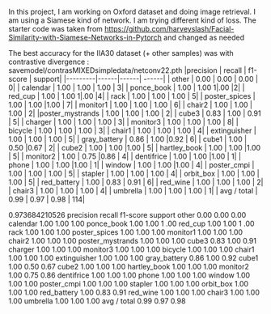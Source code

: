 In this project, I am working on Oxford dataset and doing image retrieval. I am using a Siamese kind of network. I am trying different kind of loss.
The starter code was taken from  https://github.com/harveyslash/Facial-Similarity-with-Siamese-Networks-in-Pytorch and changed as needed

The best accuracy for the IIA30 dataset (+ other samples) was with contrastive divergence : savemodel/contrasMIXEDsimpledata/netconv22.pth
|precision  |  recall | f1-score  | support|
|---------|------|------| ------|
|           other   |   0.00   |   0.00    |  0.00     |    0|
|        calendar   |   1.00   |   1.00    |  1.00     |    3|
|      ponce_book   |   1.00   | 1.00      1|.00         |2|
|         red_cup   |   1.00   | 1.00      1|.00         |4|
|            rack   |   1.00   |   1.00   |   1.00    |     5|
|   poster_spices   |   1.00   | 1.00      |1.00        | 7|
|        monitor1   |    1.00  |   1.00     | 1.00      |   6|
|          chair2   |    1.00   |   1.00     | 1.00       |  2|
|poster_mystrands   |    1.00   |   1.00     | 1.00       |  2|
|           cube3   |    0.83   |   1.00     | 0.91       |  5|
|         charger   |    1.00   |   1.00     | 1.00       |  3|
|        monitor3   |    1.00   |   1.00     | 1.00      |   8|
|         bicycle   |    1.00   |   1.00     | 1.00      |   3|
|          chair1   |    1.00   |   1.00     | 1.00      |   4|
|    extinguisher   |    1.00   |   1.00     | 1.00      |   5|
|    gray_battery   |    0.86   |   1.00      |0.92     |    6|
|           cube1   |    1.00   |   0.50      |0.67     |    2|
|           cube2   |    1.00   |   1.00      |1.00     |    5|
|    hartley_book   |    1.00   |   1.00      |1.00     |    5|
|        monitor2   |    1.00   |   0.75      |0.86    |     4|
|      dentifrice   |    1.00   |   1.00      |1.00    |     1|
|           phone   |    1.00   |   1.00      |1.00    |     1|
|          window   |    1.00   |   1.00      |1.00    |     4|
|     poster_cmpi   |    1.00   |   1.00    |  1.00   |      5|
|         stapler   |    1.00   |   1.00    |  1.00   |      4|
|       orbit_box    |   1.00    |  1.00     | 1.00    |     5|
|    red_battery    |   1.00    |  0.83     | 0.91    |     6|
|       red_wine    |   1.00    |  1.00     | 1.00   |      2|
|         chair3    |   1.00    |  1.00     | 1.00   |      4|
|       umbrella    |   1.00    |  1.00     | 1.00   |      1|
|     avg / total    |   0.99   |   0.97    |  0.98  |     114|

0.973684210526
precision	recall	f1-score	support
other	0.00	0.00	0.00
calendar	1.00	1.00	1.00
ponce_book	1.00	1.00 1	.00
red_cup	1.00	1.00 1	.00
rack	1.00	1.00	1.00
poster_spices	1.00	1.00	1.00
monitor1	1.00	1.00	1.00
chair2	1.00	1.00	1.00
poster_mystrands	1.00	1.00	1.00
cube3	0.83	1.00	0.91
charger	1.00	1.00	1.00
monitor3	1.00	1.00	1.00
bicycle	1.00	1.00	1.00
chair1	1.00	1.00	1.00
extinguisher	1.00	1.00	1.00
gray_battery	0.86	1.00	0.92
cube1	1.00	0.50	0.67
cube2	1.00	1.00	1.00
hartley_book	1.00	1.00	1.00
monitor2	1.00	0.75	0.86
dentifrice	1.00	1.00	1.00
phone	1.00	1.00	1.00
window	1.00	1.00	1.00
poster_cmpi	1.00	1.00	1.00
stapler	1.00	1.00	1.00
orbit_box	1.00	1.00	1.00
red_battery	1.00	0.83	0.91
red_wine	1.00	1.00	1.00
chair3	1.00	1.00	1.00
umbrella	1.00	1.00	1.00
avg / total	0.99	0.97	0.98


